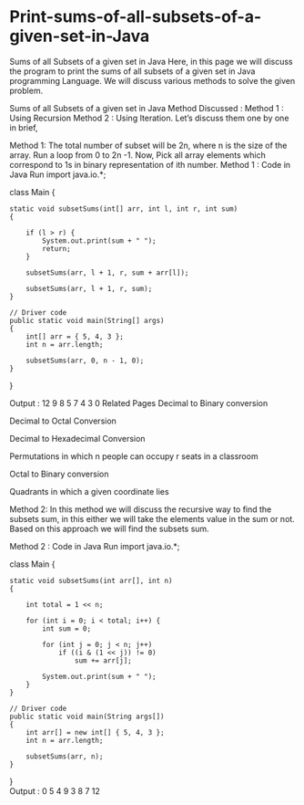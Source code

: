 # Print-sums-of-all-subsets-of-a-given-set-in-Java

Sums of all Subsets of a given set in Java
Here, in this page we will discuss the program to print the sums of all subsets of a given set in Java programming Language. We will discuss various methods to solve the given problem.

Sums of all Subsets of a given set in Java
Method Discussed :
Method 1 : Using Recursion
Method 2 : Using Iteration.
Let’s discuss them one by one in brief,

Method 1:
The total number of subset will be 2n, where n is the size of the array.
Run a loop from  0 to 2n -1.
Now, Pick all array elements which correspond to 1s in binary representation of ith number.
Method 1 : Code in Java
Run
import java.io.*;
 
class Main {
 
    static void subsetSums(int[] arr, int l, int r, int sum)
    {
 
        if (l > r) {
            System.out.print(sum + " ");
            return;
        }
 
        subsetSums(arr, l + 1, r, sum + arr[l]);
 
        subsetSums(arr, l + 1, r, sum);
    }
 
    // Driver code
    public static void main(String[] args)
    {
        int[] arr = { 5, 4, 3 };
        int n = arr.length;
 
        subsetSums(arr, 0, n - 1, 0);
    }
}
 
Output :
12 9 8 5 7 4 3 0
Related Pages
Decimal to Binary conversion

Decimal to Octal Conversion

Decimal to Hexadecimal Conversion

Permutations in which n people can occupy r seats in a classroom 

Octal to Binary conversion

Quadrants in which a given coordinate lies

Method 2:
In this method we will discuss the recursive way to find the subsets sum, in this either we will take the elements value in the sum or not. Based on this approach we will find the subsets sum.

Method 2 : Code in Java
Run
import java.io.*;
 
class Main {
 
    static void subsetSums(int arr[], int n)
    {
 
        int total = 1 << n;
 
        for (int i = 0; i < total; i++) {
            int sum = 0;
 
            for (int j = 0; j < n; j++)
                if ((i & (1 << j)) != 0)
                    sum += arr[j];
 
            System.out.print(sum + " ");
        }
    }
 
    // Driver code
    public static void main(String args[])
    {
        int arr[] = new int[] { 5, 4, 3 };
        int n = arr.length;
 
        subsetSums(arr, n);
    }
}   
Output :
0 5 4 9 3 8 7 12

